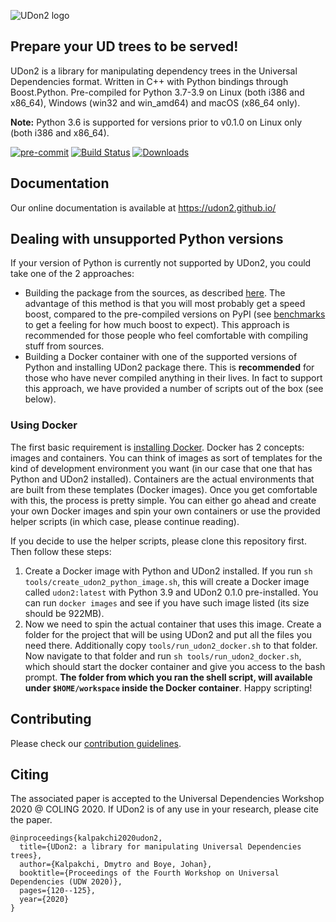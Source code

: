 ![UDon2 logo](https://github.com/dkalpakchi/udon2/raw/master/images/udon2_logo.png "UDon2")
## Prepare your UD trees to be served!
UDon2 is a library for manipulating dependency trees in the Universal Dependencies format. Written in C++ with Python bindings through Boost.Python. Pre-compiled for Python 3.7-3.9 on Linux (both i386 and x86_64), Windows (win32 and win_amd64) and macOS (x86_64 only).

**Note:** Python 3.6 is supported for versions prior to v0.1.0 on Linux only (both i386 and x86_64).

[![pre-commit](https://img.shields.io/badge/pre--commit-enabled-brightgreen?logo=pre-commit&logoColor=white)](https://github.com/pre-commit/pre-commit)
[![Build Status](https://travis-ci.com/udon2/udon2.svg?branch=master)](https://travis-ci.com/udon2/udon2)
[![Downloads](https://pepy.tech/badge/udon2)](https://pepy.tech/project/udon2)

## Documentation
Our online documentation is available at https://udon2.github.io/

## Dealing with unsupported Python versions
If your version of Python is currently not supported by UDon2, you could take one of the 2 approaches:
- Building the package from the sources, as described [here](https://udon2.github.io/quickstart/#udon2-from-sources). The advantage of this method is that you will most probably get a speed boost, compared to the pre-compiled versions on PyPI (see [benchmarks](https://udon2.github.io/benchmarks/) to get a feeling for how much boost to expect). This approach is recommended for those people who feel comfortable with compiling stuff from sources.
- Building a Docker container with one of the supported versions of Python and installing UDon2 package there. This is **recommended** for those who have never compiled anything in their lives. In fact to support this approach, we have provided a number of scripts out of the box (see below).

### Using Docker
The first basic requirement is [installing Docker](https://docs.docker.com/engine/install/). Docker has 2 concepts: images and containers. You can think of images as sort of templates for the kind of development environment you want (in our case that one that has Python and UDon2 installed). Containers are the actual environments that are built from these templates (Docker images). Once you get comfortable with this, the process is pretty simple. You can either go ahead and create your own Docker images and spin your own containers or use the provided helper scripts (in which case, please continue reading).

If you decide to use the helper scripts, please clone this repository first. Then follow these steps:
1. Create a Docker image with Python and UDon2 installed. If you run `sh tools/create_udon2_python_image.sh`, this will create a Docker image called `udon2:latest` with Python 3.9 and UDon2 0.1.0 pre-installed. You can run `docker images` and see if you have such image listed (its size should be 922MB).
2. Now we need to spin the actual container that uses this image. Create a folder for the project that will be using UDon2 and put all the files you need there. Additionally copy `tools/run_udon2_docker.sh` to that folder. Now navigate to that folder and run `sh tools/run_udon2_docker.sh`, which should start the docker container and give you access to the bash prompt. **The folder from which you ran the shell script, will available under `$HOME/workspace` inside the Docker container**. Happy scripting!

## Contributing
Please check our [contribution guidelines](https://github.com/udon2/udon2/blob/master/CONTRIBUTING.md).

## Citing
The associated paper is accepted to the Universal Dependencies Workshop 2020 @ COLING 2020. If UDon2 is of any use in your research, please cite the paper.
```
@inproceedings{kalpakchi2020udon2,
  title={UDon2: a library for manipulating Universal Dependencies trees},
  author={Kalpakchi, Dmytro and Boye, Johan},
  booktitle={Proceedings of the Fourth Workshop on Universal Dependencies (UDW 2020)},
  pages={120--125},
  year={2020}
}
```
